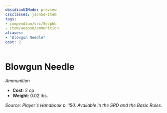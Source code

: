 ```yaml
---
obsidianUIMode: preview
cssclasses: json5e-item
tags:
- compendium/src/5e/phb
- item/weapon/ammunition
aliases: 
- "Blowgun Needle"
cost: 2
---
```

# Blowgun Needle
*Ammunition*  

- **Cost**: 2 cp
- **Weight**: 0.02 lbs.

*Source: Player's Handbook p. 150. Available in the SRD and the Basic Rules.*